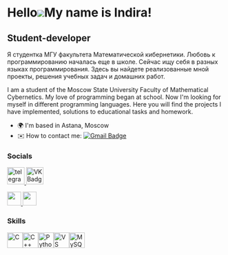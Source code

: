 Hello![](https://user-images.githubusercontent.com/18350557/176309783-0785949b-9127-417c-8b55-ab5a4333674e.gif)My name is Indira!
==========================================================================================================================================

Student-developer
--------------------

Я студентка МГУ факультета Математической кибернетики. Любовь к программированию началась еще в школе. Сейчас ищу себя в разных языках программирования. Здесь вы найдете реализованные мной проекты, решения учебных задач и домашних работ.

I am a student of the Moscow State University Faculty of Mathematical Cybernetics. My love of programming began at school. Now I'm looking for myself in different programming languages. Here you will find the projects I have implemented, solutions to educational tasks and homework.

- 🌍  I'm based in Astana, Moscow
- ✉️  How to contact me: [![Gmail Badge](https://img.shields.io/badge/-mail-red?style=flat&logo=Gmail&logoColor=white)](mailto:nukeshova13@mail.ru)
<p align="left">
  
### Socials
  <div id="badges">
    <a href="https://t.me/Indi_03" target="_blank">
      <img src="https://cdn-icons-png.flaticon.com/512/2111/2111646.png" width="40" height="40" alt="telegram group" />
    </a>
    <a href="https://vk.com/indiranuk" target="_blank">
      <img src="https://cdn-icons-png.flaticon.com/512/145/145813.png" width="40" height="40" alt="VK Badge"/> </div> <p align="left"> <a href="https://www.github.com/IndiraNukeshova" target="_blank" rel="noreferrer"> <picture> <source media="(prefers-color-scheme: dark)" srcset="https://raw.githubusercontent.com/danielcranney/readme-generator/main/public/icons/socials/github-dark.svg" /> <source media="(prefers-color-scheme: light)" srcset="https://raw.githubusercontent.com/danielcranney/readme-generator/main/public/icons/socials/github.svg" /> <img src="https://raw.githubusercontent.com/danielcranney/readme-generator/main/public/icons/socials/github.svg" width="32" height="32" /> </picture> </a> <a href="http://www.instagram.com/_indi13_" target="_blank" rel="noreferrer"> <picture> <source media="(prefers-color-scheme: dark)" srcset="https://raw.githubusercontent.com/danielcranney/readme-generator/main/public/icons/socials/instagram-dark.svg" /> <source media="(prefers-color-scheme: light)" srcset="https://raw.githubusercontent.com/danielcranney/readme-generator/main/public/icons/socials/instagram.svg" /> <img src="https://raw.githubusercontent.com/danielcranney/readme-generator/main/public/icons/socials/instagram.svg" width="32" height="32" /> </picture> </a></p>


### Skills

<p align="left">
<a href="https://docs.microsoft.com/en-us/cpp/?view=msvc-170" target="_blank" rel="noreferrer"><img src="https://raw.githubusercontent.com/danielcranney/readme-generator/main/public/icons/skills/c-colored.svg" width="36" height="36" alt="C" /></a><a href="https://docs.microsoft.com/en-us/cpp/?view=msvc-170" target="_blank" rel="noreferrer"><img src="https://raw.githubusercontent.com/danielcranney/readme-generator/main/public/icons/skills/cplusplus-colored.svg" width="36" height="36" alt="C++" /></a><a href="https://www.python.org/" target="_blank" rel="noreferrer"><img src="https://raw.githubusercontent.com/danielcranney/readme-generator/main/public/icons/skills/python-colored.svg" width="36" height="36" alt="Python" /></a><a href="https://code.visualstudio.com/" target="_blank" rel="noreferrer"><img src="https://raw.githubusercontent.com/danielcranney/readme-generator/main/public/icons/skills/visualstudiocode.svg" width="36" height="36" alt="VS Code" /></a><a href="https://www.mysql.com/" target="_blank" rel="noreferrer"><img src="https://raw.githubusercontent.com/danielcranney/readme-generator/main/public/icons/skills/mysql-colored.svg" width="36" height="36" alt="MySQL" /></a>
</p>
